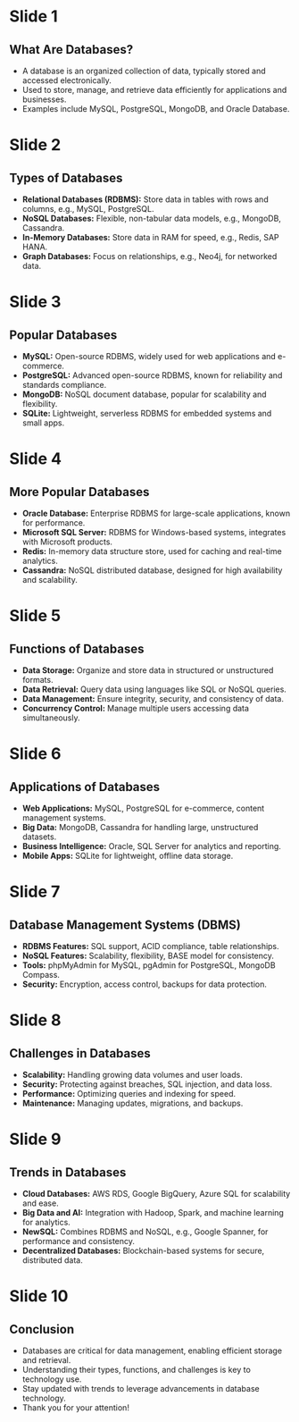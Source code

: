# Slide 1
## What Are Databases?
- A database is an organized collection of data, typically stored and accessed electronically.
- Used to store, manage, and retrieve data efficiently for applications and businesses.
- Examples include MySQL, PostgreSQL, MongoDB, and Oracle Database.

# Slide 2
## Types of Databases
- **Relational Databases (RDBMS):** Store data in tables with rows and columns, e.g., MySQL, PostgreSQL.
- **NoSQL Databases:** Flexible, non-tabular data models, e.g., MongoDB, Cassandra.
- **In-Memory Databases:** Store data in RAM for speed, e.g., Redis, SAP HANA.
- **Graph Databases:** Focus on relationships, e.g., Neo4j, for networked data.

# Slide 3
## Popular Databases
- **MySQL:** Open-source RDBMS, widely used for web applications and e-commerce.
- **PostgreSQL:** Advanced open-source RDBMS, known for reliability and standards compliance.
- **MongoDB:** NoSQL document database, popular for scalability and flexibility.
- **SQLite:** Lightweight, serverless RDBMS for embedded systems and small apps.

# Slide 4
## More Popular Databases
- **Oracle Database:** Enterprise RDBMS for large-scale applications, known for performance.
- **Microsoft SQL Server:** RDBMS for Windows-based systems, integrates with Microsoft products.
- **Redis:** In-memory data structure store, used for caching and real-time analytics.
- **Cassandra:** NoSQL distributed database, designed for high availability and scalability.

# Slide 5
## Functions of Databases
- **Data Storage:** Organize and store data in structured or unstructured formats.
- **Data Retrieval:** Query data using languages like SQL or NoSQL queries.
- **Data Management:** Ensure integrity, security, and consistency of data.
- **Concurrency Control:** Manage multiple users accessing data simultaneously.

# Slide 6
## Applications of Databases
- **Web Applications:** MySQL, PostgreSQL for e-commerce, content management systems.
- **Big Data:** MongoDB, Cassandra for handling large, unstructured datasets.
- **Business Intelligence:** Oracle, SQL Server for analytics and reporting.
- **Mobile Apps:** SQLite for lightweight, offline data storage.

# Slide 7
## Database Management Systems (DBMS)
- **RDBMS Features:** SQL support, ACID compliance, table relationships.
- **NoSQL Features:** Scalability, flexibility, BASE model for consistency.
- **Tools:** phpMyAdmin for MySQL, pgAdmin for PostgreSQL, MongoDB Compass.
- **Security:** Encryption, access control, backups for data protection.

# Slide 8
## Challenges in Databases
- **Scalability:** Handling growing data volumes and user loads.
- **Security:** Protecting against breaches, SQL injection, and data loss.
- **Performance:** Optimizing queries and indexing for speed.
- **Maintenance:** Managing updates, migrations, and backups.

# Slide 9
## Trends in Databases
- **Cloud Databases:** AWS RDS, Google BigQuery, Azure SQL for scalability and ease.
- **Big Data and AI:** Integration with Hadoop, Spark, and machine learning for analytics.
- **NewSQL:** Combines RDBMS and NoSQL, e.g., Google Spanner, for performance and consistency.
- **Decentralized Databases:** Blockchain-based systems for secure, distributed data.

# Slide 10
## Conclusion
- Databases are critical for data management, enabling efficient storage and retrieval.
- Understanding their types, functions, and challenges is key to technology use.
- Stay updated with trends to leverage advancements in database technology.
- Thank you for your attention!